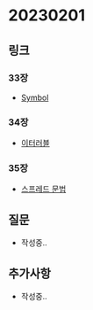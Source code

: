 # 20230201

## 링크
### 33장
- [Symbol](https://github.com/boyon99/TIL/blob/main/js/2023-01-12-symbol.md)

### 34장
- [이터러블](https://github.com/boyon99/TIL/blob/main/js/2023-01-13-iterable.md)

### 35장
- [스프레드 문법](https://github.com/boyon99/TIL/blob/main/js/2023-01-13-spread-syntax.md)

## 질문
- 작성중..

## 추가사항
- 작성중..
